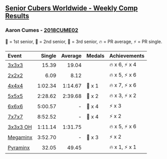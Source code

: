 <style>table {white-space: nowrap;}</style>

## [Senior Cubers Worldwide - Weekly Comp Results](/scw-comp/results/)
### Aaron Cumes - [2018CUME02](https://www.worldcubeassociation.org/persons/2018CUME02)

<span style="white-space: nowrap;">🥇 = 1st senior</span>, <span style="white-space: nowrap;">🥈 = 2nd senior</span>, <span style="white-space: nowrap;">🥉 = 3rd senior</span>, <span style="white-space: nowrap;">🔥 = PR average</span>, <span style="white-space: nowrap;">⚡ = PR single</span>.

| Event | Single | Average | Medals | Achievements|
| :-- | --: | --: | :-- | :-- |
| [3x3x3](333.md) | 15.39 | 19.04 |  | 🔥 x 6, ⚡ x 4 |
| [2x2x2](222.md) | 6.09 | 8.12 |  | 🔥 x 5, ⚡ x 6 |
| [4x4x4](444.md) | 1:02.34 | 1:14.67 | 🥉 x 1 | 🔥 x 7, ⚡ x 6 |
| [5x5x5](555.md) | 2:28.62 | 2:39.68 | 🥉 x 2 | 🔥 x 3, ⚡ x 2 |
| [6x6x6](666.md) | 5:00.57 | - | 🥉 x 4 | ⚡ x 3 |
| [7x7x7](777.md) | 8:52.52 | - | 🥉 x 4 | ⚡ x 2 |
| [3x3x3 OH](333oh.md) | 1:11.14 | 1:31.75 |  | 🔥 x 5, ⚡ x 6 |
| [Megaminx](minx.md) | 3:52.70 | - | 🥉 x 3 | ⚡ x 2 |
| [Pyraminx](pyram.md) | 32.05 | 49.45 |  | 🔥 x 1, ⚡ x 1 |

<!-- Global site tag (gtag.js) - Google Analytics -->
<script async src="https://www.googletagmanager.com/gtag/js?id=UA-86348435-3"></script>
<script>window.dataLayer = window.dataLayer || []; function gtag() {dataLayer.push(arguments);} gtag('js', new Date()); gtag('config', 'UA-86348435-3');</script>
